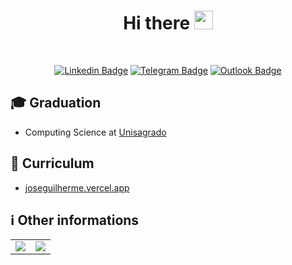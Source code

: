 <h1 align="center">
  Hi there 
  <img src="https://raw.githubusercontent.com/iampavangandhi/iampavangandhi/master/gifs/Hi.gif" width="30px">
</h1>

<br>

<div align="center">

[![Linkedin Badge](https://img.shields.io/badge/-LinkedIn-blue?style=flat-square&logo=Linkedin&logoColor=white&link=http://linkedin.com/in/jos%C3%A9-guilherme-paro-monteiro-tomaine)](http://linkedin.com/in/jos%C3%A9-guilherme-paro-monteiro-tomaine)
[![Telegram Badge](https://img.shields.io/badge/-Telegram-1ca0f1?style=flat-square&labelColor=1ca0f1&logo=telegram&logoColor=white&link=https://t.me/zehguilherme)](https://t.me/zehguilherme)
[![Outlook Badge](https://img.shields.io/badge/-Email-0000FF?style=flat-square&labelColor=0000FF&logo=microsoft-outlook&logoColor=white&link=mailto:jgtomaine@hotmail.com)](mailto:jgtomaine@hotmail.com)

</div>

## 🎓 Graduation

- Computing Science at [Unisagrado](https://unisagrado.edu.br/)

## 📝 Curriculum

- [joseguilherme.vercel.app](https://joseguilherme.vercel.app/)

## ℹ Other informations

<center>
    <table>
        <tr>
            <td>
                <img src="https://github-readme-stats.vercel.app/api/top-langs/?username=zehguilherme&hide=html&layout=compact&theme=buefy" />
            </td>
            <td>
                <img src="https://github-readme-stats.vercel.app/api?username=zehguilherme&theme=buefy"/>
            </td>
        </tr>   
    </table>
</center>
